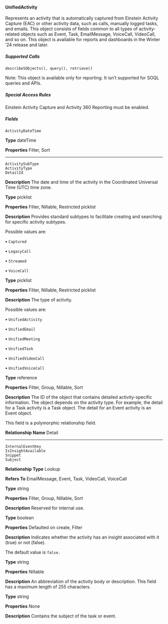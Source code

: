 #### UnifiedActivity

Represents an activity that is automatically captured from Einstein Activity Capture (EAC) or other activity data, such as calls, manually
logged tasks, and emails. This object consists of fields common to all types of activity-related objects such as Event, Task, EmailMessage,
VoiceCall, VideoCall, and so on. This object is available for reports and dashboards in the Winter ’24 release and later.

##### Supported Calls
```
describeSObjects(), query(), retrieve()

```
Note: This object is available only for reporting. It isn’t supported for SOQL queries and APIs.

##### Special Access Rules

Einstein Activity Capture and Activity 360 Reporting must be enabled.

##### Fields

```
ActivityDateTime

```

**Type**
dateTime

**Properties**
Filter, Sort


-----

```
ActivitySubType
ActivityType
DetailId

```

**Description**
The date and time of the activity in the Coordinated Universal Time (UTC) time zone.

**Type**
picklist

**Properties**
Filter, Nillable, Restricted picklist

**Description**
Provides standard subtypes to facilitate creating and searching for specific activity subtypes.

Possible values are:

**•** `Captured`

**•** `LegacyCall`

**•** `Streamed`

**•** `VoiceCall`

**Type**
picklist

**Properties**
Filter, Nillable, Restricted picklist

**Description**
The type of activity.

Possible values are:

**•** `UnifiedActivity`

**•** `UnifiedEmail`

**•** `UnifiedMeeting`

**•** `UnifiedTask`

**•** `UnifiedVideoCall`

**•** `UnifiedVoiceCall`

**Type**
reference

**Properties**
Filter, Group, Nillable, Sort

**Description**
The ID of the object that contains detailed activity-specific information. The object depends
on the activity type. For example, the detail for a Task activity is a Task object. The detail for
an Event activity is an Event object.

This field is a polymorphic relationship field.

**Relationship Name**
Detail


-----

```
InternalEventKey
IsInsightAvailable
Snippet
Subject

```

**Relationship Type**
Lookup

**Refers To**
EmailMessage, Event, Task, VideoCall, VoiceCall

**Type**
string

**Properties**
Filter, Group, Nillable, Sort

**Description**
Reserved for internal use.

**Type**
boolean

**Properties**
Defaulted on create, Filter

**Description**
Indicates whether the activity has an insight associated with it (true) or not (false).

The default value is `false.`

**Type**
string

**Properties**
Nillable

**Description**
An abbreviation of the activity body or description. This field has a maximum length of 255
characters.

**Type**
string

**Properties**
None

**Description**
Contains the subject of the task or event.

